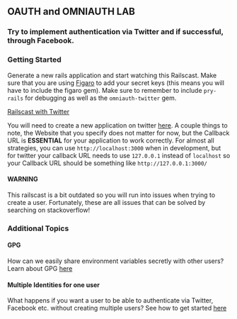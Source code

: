 ## OAUTH and OMNIAUTH LAB

### Try to implement authentication via Twitter and if successful, through Facebook.

### Getting Started

Generate a new rails application and start watching this Railscast. Make sure that you are using <a href = "https://github.com/laserlemon/figaro">Figaro</a> to add your secret keys (this means you will have to include the figaro gem). Make sure to remember to include `pry-rails` for debugging as well as the `omniauth-twitter` gem.

[Railscast with Twitter](https://www.youtube.com/watch?v=D_ttmS4pYJA)

You will need to create a new application on twitter [here](https://apps.twitter.com/). A couple things to note, the Website that you specify does not matter for now, but the Callback URL is **ESSENTIAL** for your application to work correctly. For almost all strategies, you can use `http://localhost:3000` when in development, but for twitter your callback URL needs to use `127.0.0.1` instead of `localhost` so your Callback URL should be something like `http://127.0.0.1:3000/`

#### WARNING

This railscast is a bit outdated so you will run into issues when trying to create a user. Fortunately, these are all issues that can be solved by searching on stackoverflow!

### Additional Topics

#### GPG

How can we easily share environment variables secretly with other users? Learn about GPG [here](https://bugsnag.com/blog/use-gpg-to-hide-rails-secrets)

#### Multiple Identities for one user

What happens if you want a user to be able to authenticate via Twitter, Facebook etc. without creating multiple users? See how to get started [here](https://github.com/intridea/omniauth/wiki/Managing-Multiple-Providers)



